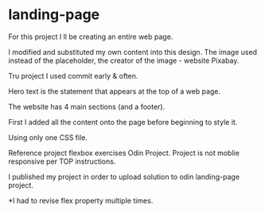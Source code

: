 # landing-page
For this project  I ll be creating an entire web page.

I modified and substituted my own content into this design. The image used instead of the placeholder, the creator of the image - website Pixabay.

Tru project I used commit early & often.

Hero text is the statement that appears at the top of a web page.

The website has 4 main sections (and a footer).

First I added all the content onto the page before beginning to style it. 

Using only one CSS file.

Reference project flexbox exercises Odin Project. 
Project is not moblie responsive per TOP instructions. 

I published my project in order to upload solution to odin landing-page project.


*I had to revise flex property multiple times.


